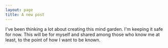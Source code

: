 ```yaml
---
layout: page
title: A new post
---
```


I've been thinking a lot about creating this mind garden. I'm keeping it safe for now. This will be for myself and shared among those who know me at least, to the point of how I want to be known.

